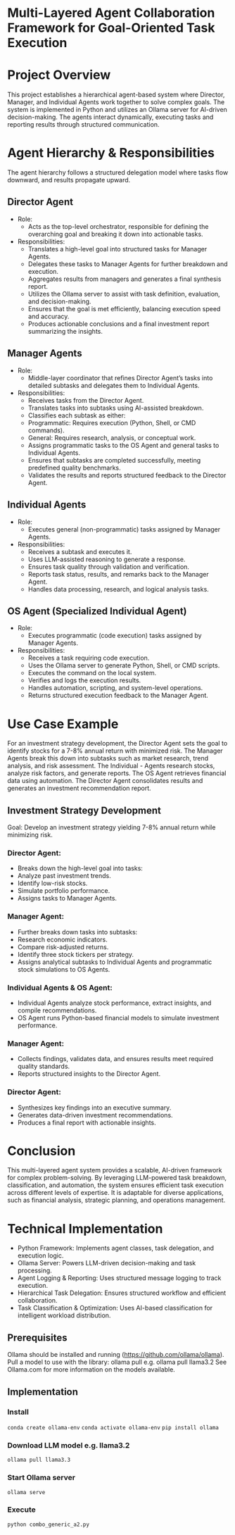 # Multi-Layered Agent Collaboration Framework for Goal-Oriented Task Execution

# Project Overview
This project establishes a hierarchical agent-based system where Director, Manager, and Individual Agents work together to solve complex goals. The system is implemented in Python and utilizes an Ollama server for AI-driven decision-making. The agents interact dynamically, executing tasks and reporting results through structured communication.

# Agent Hierarchy & Responsibilities
The agent hierarchy follows a structured delegation model where tasks flow downward, and results propagate upward.

## Director Agent
- Role:
  - Acts as the top-level orchestrator, responsible for defining the overarching goal and breaking it down into actionable tasks.
- Responsibilities:
  - Translates a high-level goal into structured tasks for Manager Agents.
  - Delegates these tasks to Manager Agents for further breakdown and execution.
  - Aggregates results from managers and generates a final synthesis report.
  - Utilizes the Ollama server to assist with task definition, evaluation, and decision-making.
  - Ensures that the goal is met efficiently, balancing execution speed and accuracy.
  - Produces actionable conclusions and a final investment report summarizing the insights.
## Manager Agents
- Role:
  - Middle-layer coordinator that refines Director Agent’s tasks into detailed subtasks and delegates them to Individual Agents.
- Responsibilities:
  - Receives tasks from the Director Agent.
  - Translates tasks into subtasks using AI-assisted breakdown.
  - Classifies each subtask as either:
  - Programmatic: Requires execution (Python, Shell, or CMD commands).
  - General: Requires research, analysis, or conceptual work.
  - Assigns programmatic tasks to the OS Agent and general tasks to Individual Agents.
  - Ensures that subtasks are completed successfully, meeting predefined quality benchmarks.
  - Validates the results and reports structured feedback to the Director Agent.
## Individual Agents
- Role:
  - Executes general (non-programmatic) tasks assigned by Manager Agents.
- Responsibilities:
  - Receives a subtask and executes it.
  - Uses LLM-assisted reasoning to generate a response.
  - Ensures task quality through validation and verification.
  - Reports task status, results, and remarks back to the Manager Agent.
  - Handles data processing, research, and logical analysis tasks.
## OS Agent (Specialized Individual Agent)
- Role:
  - Executes programmatic (code execution) tasks assigned by Manager Agents.
- Responsibilities:
  - Receives a task requiring code execution.
  - Uses the Ollama server to generate Python, Shell, or CMD scripts.
  - Executes the command on the local system.
  - Verifies and logs the execution results.
  - Handles automation, scripting, and system-level operations.
  - Returns structured execution feedback to the Manager Agent.

# Use Case Example
For an investment strategy development, the Director Agent sets the goal to identify stocks for a 7-8% annual return with minimized risk. The Manager Agents break this down into subtasks such as market research, trend analysis, and risk assessment. The Individual - Agents research stocks, analyze risk factors, and generate reports. The OS Agent retrieves financial data using automation. The Director Agent consolidates results and generates an investment recommendation report.
## Investment Strategy Development
Goal: Develop an investment strategy yielding 7-8% annual return while minimizing risk.
### Director Agent:
- Breaks down the high-level goal into tasks:
- Analyze past investment trends.
- Identify low-risk stocks.
- Simulate portfolio performance.
- Assigns tasks to Manager Agents.
### Manager Agent:
- Further breaks down tasks into subtasks:
- Research economic indicators.
- Compare risk-adjusted returns.
- Identify three stock tickers per strategy.
- Assigns analytical subtasks to Individual Agents and programmatic stock simulations to OS Agents.
### Individual Agents & OS Agent:
- Individual Agents analyze stock performance, extract insights, and compile recommendations.
- OS Agent runs Python-based financial models to simulate investment performance.
### Manager Agent:
- Collects findings, validates data, and ensures results meet required quality standards.
- Reports structured insights to the Director Agent.
### Director Agent:
- Synthesizes key findings into an executive summary.
- Generates data-driven investment recommendations.
- Produces a final report with actionable insights.
# Conclusion
This multi-layered agent system provides a scalable, AI-driven framework for complex problem-solving. By leveraging LLM-powered task breakdown, classification, and automation, the system ensures efficient task execution across different levels of expertise. It is adaptable for diverse applications, such as financial analysis, strategic planning, and operations management.


# Technical Implementation
- Python Framework: Implements agent classes, task delegation, and execution logic.
- Ollama Server: Powers LLM-driven decision-making and task processing.
- Agent Logging & Reporting: Uses structured message logging to track execution.
- Hierarchical Task Delegation: Ensures structured workflow and efficient collaboration.
- Task Classification & Optimization: Uses AI-based classification for intelligent workload distribution.

## Prerequisites
Ollama should be installed and running (https://github.com/ollama/ollama).
Pull a model to use with the library: ollama pull <model> e.g. ollama pull llama3.2
See Ollama.com for more information on the models available.

## Implementation
### Install
`conda create ollama-env`
`conda activate ollama-env`
`pip install ollama`
### Download LLM model e.g. llama3.2
`ollama pull llama3.3`
### Start Ollama server
`ollama serve`
### Execute
`python combo_generic_a2.py`
